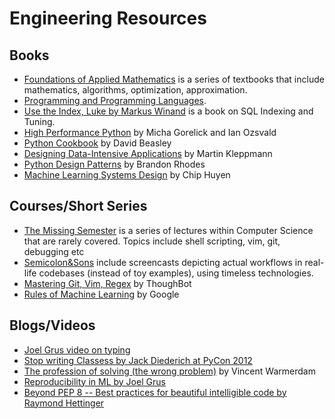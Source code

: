 # Engineering Resources 
## Books
- [Foundations of Applied Mathematics](https://foundations-of-applied-mathematics.github.io/) is a series of textbooks that include mathematics, algorithms, optimization, approximation. 
- [Programming and Programming Languages](https://papl.cs.brown.edu/2020/). 
- [Use the Index, Luke by Markus Winand](https://use-the-index-luke.com/) is a book on SQL Indexing and Tuning.
- [High Performance Python](https://www.oreilly.com/library/view/high-performance-python/9781492055013/) by Micha Gorelick and Ian Ozsvald
- [Python Cookbook](https://www.oreilly.com/library/view/python-cookbook-3rd/9781449357337/) by David Beasley
- [Designing Data-Intensive Applications](https://www.oreilly.com/library/view/designing-data-intensive-applications/9781491903063/) by Martin Kleppmann
- [Python Design Patterns](https://python-patterns.guide/) by Brandon Rhodes
- [Machine Learning Systems Design](https://github.com/chiphuyen/machine-learning-systems-design) by Chip Huyen


## Courses/Short Series
- [The Missing Semester](https://missing.csail.mit.edu/) is a series of lectures within Computer Science that are rarely covered. Topics include shell scripting, vim, git, debugging etc 
- [Semicolon&Sons](https://www.semicolonandsons.com/) include screencasts depicting actual workflows in real-life codebases (instead of toy examples), using timeless technologies. 
- [Mastering Git, Vim, Regex](https://thoughtbot.com/upcase/workflow) by ThoughBot
- [Rules of Machine Learning](https://developers.google.com/machine-learning/guides/rules-of-ml/) by Google

## Blogs/Videos
- [Joel Grus video on typing](https://www.youtube.com/watch?v=o64FV-ez6Gw)
- [Stop writing Classess by Jack Diederich at PyCon 2012](https://www.youtube.com/watch?v=o9pEzgHorH0)
- [The profession of solving (the wrong problem)](https://www.youtube.com/watch?v=kYMfE9u-lMo&feature=youtu.be) by Vincent Warmerdam
- [Reproducibility in ML by Joel Grus](https://docs.google.com/presentation/d/1yHLPvPhUs2KGI5ZWo0sU-PKU3GimAk3iTsI38Z-B5Gw/edit#slide=id.g4da30dd42a_3_70) 
- [Beyond PEP 8 -- Best practices for beautiful intelligible code by Raymond Hettinger](https://www.youtube.com/watch?v=wf-BqAjZb8M) 


